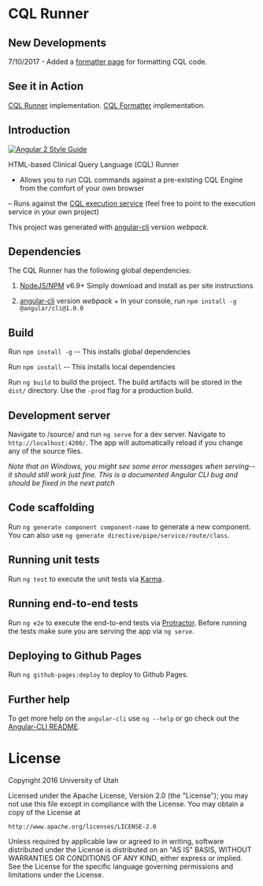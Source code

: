 # CQL Runner 

## New Developments

7/10/2017 - Added a [formatter page](http://cql-runner.dataphoria.org/format) for formatting CQL code.

## See it in Action

[CQL Runner](http://cql-runner.dataphoria.org/) implementation.
[CQL Formatter](http://cql-runner.dataphoria.org/format) implementation.

## Introduction

[![Angular 2 Style Guide](https://mgechev.github.io/angular2-style-guide/images/badge.svg)](https://angular.io/styleguide)

HTML-based Clinical Query Language (CQL) Runner

- Allows you to run CQL commands against a pre-existing CQL Engine from the comfort of your own browser

– Runs against the [CQL execution service](https://github.com/c-schuler/Cql_Engine/tree/master/Src/java/cql-execution-service) (feel free to point to the execution service in your own project)

This project was generated with [angular-cli](https://github.com/angular/angular-cli) version *webpack*.

## Dependencies

The CQL Runner has the following global dependencies: 

1) [NodeJS/NPM](https://nodejs.org/en/) v6.9+ 
Simply download and install as per site instructions

2) [angular-cli](https://github.com/angular/angular-cli) version *webpack* + 
In your console, run `npm install -g @angular/cli@1.0.0`

## Build

Run `npm install -g` -- This installs global dependencies

Run `npm install` -- This installs local dependencies

Run `ng build` to build the project. The build artifacts will be stored in the `dist/` directory. Use the `-prod` flag for a production build.

## Development server
Navigate to /source/ and run `ng serve` for a dev server. Navigate to `http://localhost:4200/`. The app will automatically reload if you change any of the source files.

*Note that on Windows, you might see some error messages when serving--it should still work just fine. This is a documented Angular CLI bug and should be fixed in the next patch*

## Code scaffolding

Run `ng generate component component-name` to generate a new component. You can also use `ng generate directive/pipe/service/route/class`.


## Running unit tests

Run `ng test` to execute the unit tests via [Karma](https://karma-runner.github.io).

## Running end-to-end tests

Run `ng e2e` to execute the end-to-end tests via [Protractor](http://www.protractortest.org/). 
Before running the tests make sure you are serving the app via `ng serve`.

## Deploying to Github Pages

Run `ng github-pages:deploy` to deploy to Github Pages.

## Further help

To get more help on the `angular-cli` use `ng --help` or go check out the [Angular-CLI README](https://github.com/angular/angular-cli/blob/master/README.md).

# License

Copyright 2016 University of Utah

Licensed under the Apache License, Version 2.0 (the "License");
you may not use this file except in compliance with the License.
You may obtain a copy of the License at

    http://www.apache.org/licenses/LICENSE-2.0

Unless required by applicable law or agreed to in writing, software
distributed under the License is distributed on an "AS IS" BASIS,
WITHOUT WARRANTIES OR CONDITIONS OF ANY KIND, either express or implied.
See the License for the specific language governing permissions and
limitations under the License.

